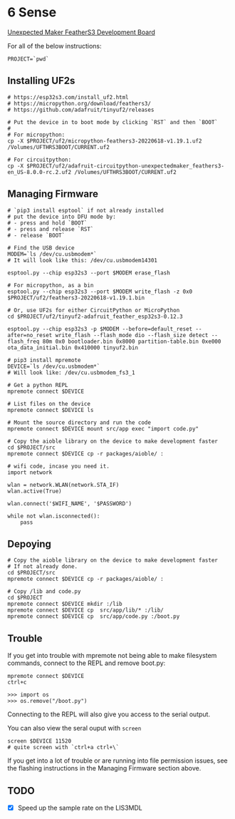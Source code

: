 # 6 Sense

[Unexpected Maker FeatherS3 Development Board](https://esp32s3.com/)

For all of the below instructions:
```
PROJECT=`pwd`
```

## Installing UF2s

```
# https://esp32s3.com/install_uf2.html
# https://micropython.org/download/feathers3/
# https://github.com/adafruit/tinyuf2/releases

# Put the device in to boot mode by clicking `RST` and then `BOOT`
#
# For micropython:
cp -X $PROJECT/uf2/micropython-feathers3-20220618-v1.19.1.uf2 /Volumes/UFTHRS3BOOT/CURRENT.uf2

# For circuitpython:
cp -X $PROJECT/uf2/adafruit-circuitpython-unexpectedmaker_feathers3-en_US-8.0.0-rc.2.uf2 /Volumes/UFTHRS3BOOT/CURRENT.uf2
```

## Managing Firmware

```
# `pip3 install esptool` if not already installed
# put the device into DFU mode by:
# - press and hold `BOOT`
# - press and release `RST`
# - release `BOOT`

# Find the USB device
MODEM=`ls /dev/cu.usbmodem*`
# It will look like this: /dev/cu.usbmodem14301

esptool.py --chip esp32s3 --port $MODEM erase_flash

# For micropython, as a bin
esptool.py --chip esp32s3 --port $MODEM write_flash -z 0x0 $PROJECT/uf2/feathers3-20220618-v1.19.1.bin

# Or, use UF2s for either CircuitPython or MicroPython
cd $PROJECT/uf2/tinyuf2-adafruit_feather_esp32s3-0.12.3

esptool.py --chip esp32s3 -p $MODEM --before=default_reset --after=no_reset write_flash --flash_mode dio --flash_size detect --flash_freq 80m 0x0 bootloader.bin 0x8000 partition-table.bin 0xe000 ota_data_initial.bin 0x410000 tinyuf2.bin
```

```
# pip3 install mpremote
DEVICE=`ls /dev/cu.usbmodem*`
# Will look like: /dev/cu.usbmodem_fs3_1

# Get a python REPL
mpremote connect $DEVICE

# List files on the device
mpremote connect $DEVICE ls

# Mount the source directory and run the code
mpremote connect $DEVICE mount src/app exec "import code.py"
```

```
# Copy the aioble library on the device to make development faster
cd $PROJECT/src
mpremote connect $DEVICE cp -r packages/aioble/ :
```

```
# wifi code, incase you need it.
import network

wlan = network.WLAN(network.STA_IF)
wlan.active(True)

wlan.connect('$WIFI_NAME', '$PASSWORD')

while not wlan.isconnected():
    pass
```

## Depoying

```
# Copy the aioble library on the device to make development faster
# If not already done.
cd $PROJECT/src
mpremote connect $DEVICE cp -r packages/aioble/ :

# Copy /lib and code.py
cd $PROJECT
mpremote connect $DEVICE mkdir :/lib
mpremote connect $DEVICE cp  src/app/lib/* :/lib/
mpremote connect $DEVICE cp  src/app/code.py :/boot.py
```

## Trouble

If you get into trouble with mpremote not being able to make filesystem commands, connect to the REPL and remove boot.py:
```
mpremote connect $DEVICE
ctrl+c

>>> import os
>>> os.remove("/boot.py")
```

Connecting to the REPL will also give you access to the serial output.

You can also view the seral ouput with `screen`
```
screen $DEVICE 11520
# quite screen with `ctrl+a ctrl+\`
```

If you get into a lot of trouble or are running into file permission issues, see the flashing instructions in the Managing Firmware section above.

## TODO

-[x] Speed up the sample rate on the LIS3MDL
